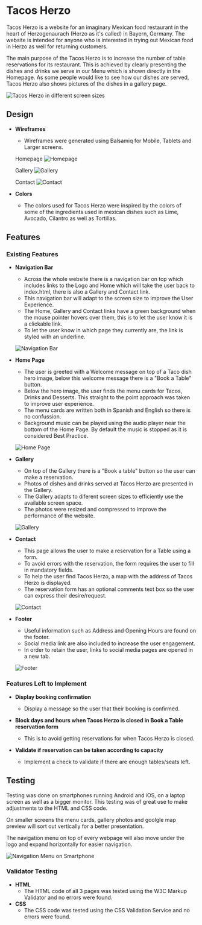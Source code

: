 # Tacos Herzo
Tacos Herzo is a website for an imaginary Mexican food restaurant in the heart of Herzogenaurach (Herzo as it's called) in Bayern, Germany. The website is intended for anyone who is interested in trying out Mexican food in Herzo as well for returning customers.

The main purpose of the Tacos Herzo is to increase the number of table reservations for its restaurant.
This is achieved by clearly presenting the dishes and drinks we serve in our Menu which is shown directly in the Homepage. As some people would like to see how our dishes are served, Tacos Herzo also shows pictures of the dishes in a gallery page.

![Tacos Herzo in different screen sizes](docs/images/amiresponsive.png)

## Design

- __Wireframes__
    - Wireframes were generated using Balsamiq for Mobile, Tablets and Larger screens.
    
    Homepage
    ![Homepage](docs/images/Wireframe-home.png)

    Gallery
    ![Gallery](docs/images/Wireframe-gallery.png)
    
    Contact
    ![Contact](docs/images/Wireframe-contact.png)

- __Colors__
    - The colors used for Tacos Herzo were inspired by the colors of some of the ingredients used in mexican dishes such as Lime, Avocado, Cilantro as well as Tortillas.

## Features

### Existing Features

- __Navigation Bar__
    - Across the whole website there is a navigation bar on top which includes links to the Logo and Home which will take the user back to index.html, there is also a Gallery and Contact link.
    - This navigation bar will adapt to the screen size to improve the User Experience.
    - The Home, Gallery and Contact links have a green background when the mouse pointer hovers over them, this is to let the user know it is a clickable link.
    - To let the user know in which page they currently are, the link is styled with an underline.

    ![Navigation Bar](docs/images/02-nav-bar.png)

- __Home Page__
    - The user is greeted with a Welcome message on top of a Taco dish hero image, below this welcome message there is a "Book a Table" button.
    - Below the hero image, the user finds the menu cards for Tacos, Drinks and Desserts. This straight to the point approach was taken to improve user experience.
    - The menu cards are written both in Spanish and English so there is no confussion.
    - Background music can be played using the audio player near the bottom of the Home Page. By default the music is stopped as it is considered Best Practice.

    ![Home Page](docs/images/03-hero-menu-bg.png)

- __Gallery__
    - On top of the Gallery there is a "Book a table" button so the user can make a reservation.
    - Photos of dishes and drinks served at Tacos Herzo are presented in the Gallery.
    - The Gallery adapts to diferent screen sizes to efficiently use the available screen space.
    - The photos were resized and compressed to improve the performance of the website.

    ![Gallery](docs/images/04-gallery.png)

- __Contact__
    - This page allows the user to make a reservation for a Table using a form.
    - To avoid errors with the reservation, the form requires the user to fill in mandatory fields.
    - To help the user find Tacos Herzo, a map with the address of Tacos Herzo is displayed.
    - The reservation form has an optional comments text box so the user can express their desire/request.

    ![Contact](docs/images/05-contact.png)

- __Footer__
    - Useful information such as Address and Opening Hours are found on the footer.
    - Social media link are also included to increase the user engagement.
    - In order to retain the user, links to social media pages are opened in a new tab.

    ![Footer](docs/images/06-footer.png)

### Features Left to Implement

- __Display booking confirmation__
    - Display a message so the user that their booking is confirmed.

- __Block days and hours when Tacos Herzo is closed in Book a Table reservation form__
    - This is to avoid getting reservations for when Tacos Herzo is closed.

- __Validate if reservation can be taken according to capacity__
    - Implement a check to validate if there are enough tables/seats left.

## Testing

Testing was done on smartphones running Android and iOS, on a laptop screen as well as a bigger monitor.
This testing was of great use to make adjustments to the HTML and CSS code.

On smaller screens the menu cards, gallery photos and goolgle map preview will sort out vertically for a better presentation.

The navigation menu on top of every webpage will also move under the logo and expand horizontally for easier navigation.

![Navigation Menu on Smartphone](docs/images/testing-nav-menu-smartphone.png)

### Validator Testing

- __HTML__
    - The HTML code of all 3 pages was tested using the W3C Markup Validator and no errors were found.
- __CSS__
    - The CSS code was tested using the CSS Validation Service and no errors were found.
